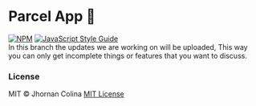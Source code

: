 # Parcel App 🚀 
[![NPM](https://img.shields.io/npm/v/parcel-app.svg)](https://www.npmjs.com/package/parcel-app) [![JavaScript Style Guide](https://img.shields.io/badge/code_style-standard-brightgreen.svg)](https://standardjs.com)</br>
In this branch the updates we are working on will be uploaded,
This way you can only get incomplete things or features that you want to discuss.
### License
MIT © Jhornan Colina [MIT License](https://github.com/karttofer/parcel-app/blob/master/LICENSE)

